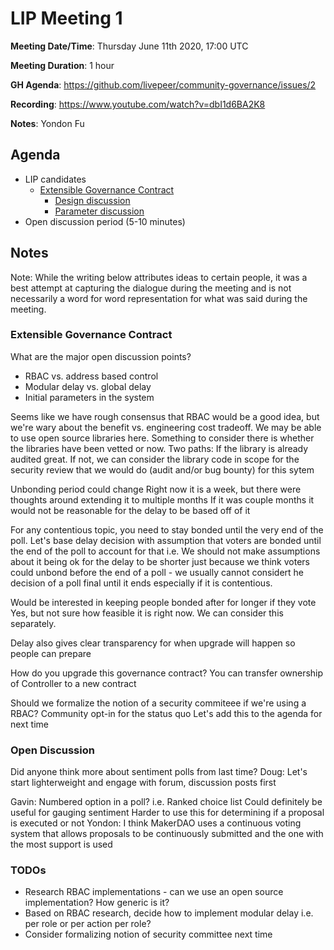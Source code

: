 # LIP Meeting 1

**Meeting Date/Time**: Thursday June 11th 2020, 17:00 UTC

**Meeting Duration**: 1 hour

**GH Agenda**: https://github.com/livepeer/community-governance/issues/2

**Recording**: https://www.youtube.com/watch?v=dbI1d6BA2K8

**Notes**: Yondon Fu

## Agenda
<!-- Meeting agenda -->

- LIP candidates
  - [Extensible Governance Contract](https://github.com/livepeer/LIPs/blob/master/LIPs/LIP-25.md)
    - [Design discussion](https://github.com/livepeer/LIPs/issues/25)
    - [Parameter discussion](https://github.com/livepeer/LIPs/issues/30)
- Open discussion period (5-10 minutes)

## Notes

Note: While the writing below attributes ideas to certain people, it was a best attempt at capturing the dialogue during the meeting and is not necessarily a word for word representation for what was said during the meeting.

### Extensible Governance Contract

What are the major open discussion points?
- RBAC vs. address based control
- Modular delay vs. global delay
- Initial parameters in the system

Seems like we have rough consensus that RBAC would be a good idea, but we're wary about the benefit vs. engineering cost tradeoff. We may be able to use open source libraries here. Something to consider there is whether the libraries have been vetted or now. Two paths: If the library is already audited great. If not, we can consider the library code in scope for the security review that we would do (audit and/or bug bounty) for this sytem

Unbonding period could change
Right now it is a week, but there were thoughts around extending it to multiple months
If it was couple months it would not be reasonable for the delay to be based off of it

For any contentious topic, you need to stay bonded until the very end of the poll.
Let's base delay decision with assumption that voters are bonded until the end of the poll to account for that
i.e. We should not make assumptions about it being ok for the delay to be shorter just because we think voters could unbond before the end of a poll - we usually cannot considert he decision of a poll final until it ends especially if it is contentious.

Would be interested in keeping people bonded after for longer if they vote Yes, but not sure how feasible it is right now. We can consider this separately.

Delay also gives clear transparency for when upgrade will happen so people can prepare

How do you upgrade this governance contract?
You can transfer ownership of Controller to a new contract

Should we formalize the notion of a security commiteee if we're using a RBAC?
Community opt-in for the status quo
Let's add this to the agenda for next time

### Open Discussion

Did anyone think more about sentiment polls from last time?
Doug: Let's start lighterweight and engage with forum, discussion posts first

Gavin: Numbered option in a poll? i.e. Ranked choice list
Could definitely be useful for gauging sentiment
Harder to use this for determining if a proposal is executed or not
Yondon: I think MakerDAO uses a continuous voting system that allows proposals to be continuously submitted and the one with the most support is used

### TODOs

- Research RBAC implementations - can we use an open source implementation? How generic is it?
- Based on RBAC research, decide how to implement modular delay i.e. per role or per action per role?
- Consider formalizing notion of security committee next time
